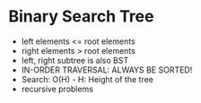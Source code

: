 # Binary Search Tree

- left elements <= root elements
- right elements > root elements
- left, right subtree is also BST
- IN-ORDER TRAVERSAL: ALWAYS BE SORTED!
- Search: O(H) - H: Height of the tree
- recursive problems
